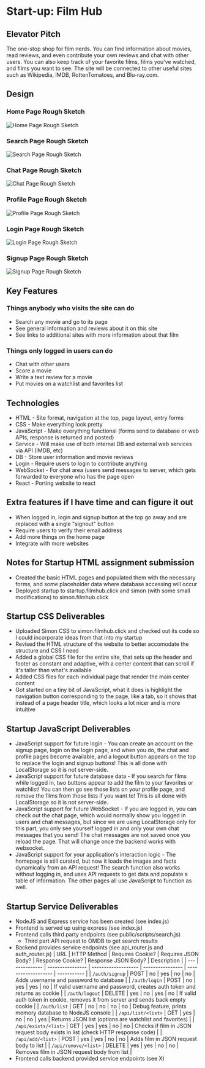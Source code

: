 # Start-up: Film Hub

## Elevator Pitch

The one-stop shop for film nerds. You can find information about movies, read reviews, and even contribute your own reviews and chat with other users. You can also keep track of your favorite films, films you've watched, and films you want to see. The site will be connected to other useful sites such as Wikipedia, IMDB, RottenTomatoes, and Blu-ray.com.

## Design

### Home Page Rough Sketch

![Home Page Rough Sketch](public/images/StartupSketchHomePage.png)

### Search Page Rough Sketch

![Search Page Rough Sketch](public/images/StartupSketchSearchPage.png)

### Chat Page Rough Sketch

![Chat Page Rough Sketch](public/images/StartupSketchChatPage.png)

### Profile Page Rough Sketch

![Profile Page Rough Sketch](public/images/StartupSketchProfilePage.png)

### Login Page Rough Sketch

![Login Page Rough Sketch](public/images/StartupSketchLoginPage.png)

### Signup Page Rough Sketch

![Signup Page Rough Sketch](public/images/StartupSketchSignupPage.png)

## Key Features

### Things anybody who visits the site can do
* Search any movie and go to its page
* See general information and reviews about it on this site
* See links to additional sites with more information about that film

### Things only logged in users can do
* Chat with other users
* Score a movie
* Write a text review for a movie
* Put movies on a watchlist and favorites list

## Technologies

* HTML - Site format, navigation at the top, page layout, entry forms
* CSS - Make everything look pretty
* JavaScript - Make everything functional (forms send to database or web APIs, response is returned and posted)
* Service - Will make use of both internal DB and external web services via API (IMDB, etc)
* DB - Store user information and movie reviews
* Login - Require users to login to contribute anything
* WebSocket - For chat area (users send messages to server, which gets forwarded to everyone who has the page open
* React - Porting website to react

## Extra features if I have time and can figure it out

* When logged in, login and signup button at the top go away and are replaced with a single "signout" button
* Require users to verify their email address
* Add more things on the home page
* Integrate with more websites

## Notes for Startup HTML assignment submission

* Created the basic HTML pages and populated them with the necessary forms, and some placeholder data where database accessing will occur
* Deployed startup to startup.filmhub.click and simon (with some small modifications) to simon.filmhub.click

## Startup CSS Deliverables

* Uploaded Simon CSS to simon.filmhub.click and checked out its code so I could incorporate ideas from that into my startup
* Revised the HTML structure of the website to better accomodate the structure and CSS I need
* Added a global CSS file for the entire site, that sets up the header and footer as constant and adaptive, with a center content that can scroll if it's taller than what's available
* Added CSS files for each individual page that render the main center content
* Got started on a tiny bit of JavaScript, what it does is highlight the navigation button corresponding to the page, like a tab, so it shows that instead of a page header title, which looks a lot nicer and is more intuitive

## Startup JavaScript Deliverables

* JavaScript support for future login - You can create an account on the signup page, login on the login page, and when you do, the chat and profile pages become available, and a logout button appears on the top to replace the login and signup buttons! This is all done with LocalStorage so it is not server-side.
* JavaScript support for future database data - If you search for films while logged in, two buttons appear to add the film to your favorites or watchlist! You can then go see those lists on your profile page, and remove the films from those lists if you want to! This is all done with LocalStorage so it is not server-side.
* JavaScript support for future WebSocket - If you are logged in, you can check out the chat page, which would normally show you logged in users and chat messages, but since we are using LocalStorage only for this part, you only see yourself logged in and only your own chat messages that you send! The chat messages are not saved once you reload the page. That will change once the backend works with websocket.
* JavaScript support for your application's interaction logic - The homepage is still curated, but now it loads the images and facts dynamically from an API request! The search function also works without logging in, and uses API requests to get data and populate a table of information. The other pages all use JavaScript to function as well.

## Startup Service Deliverables

* NodeJS and Express service has been created (see index.js)
* Frontend is served up using express (see index.js)
* Frontend calls third party endpoints (see public/scripts/search.js)
  - Third part API request to OMDB to get search results
* Backend provides service endpoints (see api_router.js and auth_router.js)
  | URL | HTTP Method | Requires Cookie? | Requires JSON Body? | Response Cookie? | Response JSON Body? | Description |
  | --- | ----------- | ---------------- | ------------------- | ---------------- | ------------------- | ----------- |
  | `/auth/signup` | POST | no | yes | no | no | Adds username and password to database |
  | `/auth/login` | POST | no | yes | yes | no | If valid username and password, creates auth token and returns as cookie |
  | `/auth/logout` | DELETE | yes | no | yes | no | If valid auth token in cookie, removes it from server and sends back empty cookie |
  | `/auth/list` | GET | no | no | no | no | Debug feature, prints memory database to NodeJS console |
  | `/api/list/<list>` | GET | yes | no | no | yes | Returns JSON list (options are watchlist and favorites) |
  | `/api/exists/<list>` | GET | yes | yes | no | no | Checks if film in JSON request body exists in list (check HTTP response code) |
  | `/api/add/<list>` | POST | yes | yes | no | no | Adds film in JSON request body to list |
  | `/api/remove/<list>` | DELETE | yes | yes | no | no | Removes film in JSON request body from list |
* Frontend calls backend provided service endpoints (see X)
